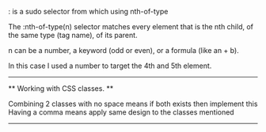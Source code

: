 : is a sudo selector from which using nth-of-type 

The :nth-of-type(n) selector matches every element that is the nth child, of the same type (tag name), of its parent.

n can be a number, a keyword (odd or even), or a formula (like an + b).

In this case I used a number to target the 4th and 5th element.

------------------------------------------------------------

** Working with CSS classes. **

Combining 2 classes with no space means if both exists then implement this
Having a comma means apply same design to the classes mentioned

------------------------------------------------------------

